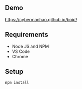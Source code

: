 
## Demo

https://cybermanhao.github.io/boid/

## Requirements

-   Node JS and NPM
-   VS Code
-   Chrome

## Setup

```bash
npm install
```

